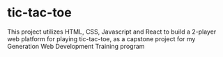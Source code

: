 # tic-tac-toe
This project utilizes HTML, CSS, Javascript and React to build a 2-player web platform for playing tic-tac-toe, as a capstone project for my Generation Web Development Training program
